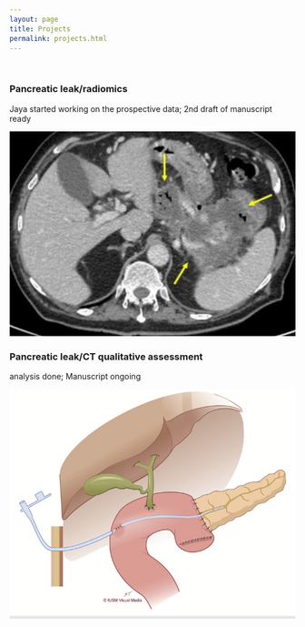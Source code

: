 ```yaml
---
layout: page
title: Projects
permalink: projects.html
---
```

<br/>
<div class="projects-container">
  <div class="project-card">
    <div class="project-info">
      <h3>Pancreatic leak/radiomics</h3>
      <p>Jaya started working on the prospective data; 2nd draft of manuscript ready</p>
    </div>
    <img src="img/projects/leak_radiomics.png" alt="leak_radiomics">
  </div>

  <div class="project-card">
    <div class="project-info">
      <h3>Pancreatic leak/CT qualitative assessment </h3>
      <p>analysis done; Manuscript ongoing</p>
    </div>
    <img src="img/projects/leak.png" alt="leak">
  </div>
  
</div>



